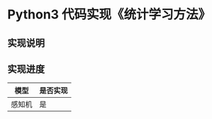 # Python3 代码实现《统计学习方法》

## 实现说明


## 实现进度
    
| 模型         | 是否实现                                     | 
| ----------- | ---------------------------------------- | 
| 感知机     | 是                                                  |
